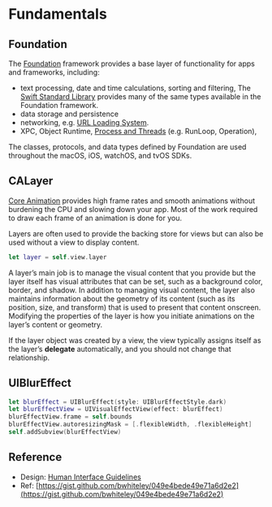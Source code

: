 # Fundamentals

## Foundation

The [Foundation](https://developer.apple.com/documentation/foundation) framework provides a base layer of functionality for apps and frameworks, including:

* text processing, date and time calculations, sorting and filtering, The [Swift Standard Library](https://developer.apple.com/documentation/swift/swift_standard_library) provides many of the same types available in the Foundation framework.
* data storage and persistence
* networking, e.g. [URL Loading System](url-loading-system.md).
* XPC, Object Runtime, [Process and Threads](operation.md) \(e.g. RunLoop,  Operation\), 

The classes, protocols, and data types defined by Foundation are used throughout the macOS, iOS, watchOS, and tvOS SDKs.

## CALayer

[Core Animation](https://developer.apple.com/documentation/quartzcore) provides high frame rates and smooth animations without burdening the CPU and slowing down your app. Most of the work required to draw each frame of an animation is done for you.

Layers are often used to provide the backing store for views but can also be used without a view to display content. 

```swift
let layer = self.view.layer
```

A layer’s main job is to manage the visual content that you provide but the layer itself has visual attributes that can be set, such as a background color, border, and shadow. In addition to managing visual content, the layer also maintains information about the geometry of its content \(such as its position, size, and transform\) that is used to present that content onscreen. Modifying the properties of the layer is how you initiate animations on the layer’s content or geometry.

If the layer object was created by a view, the view typically assigns itself as the layer’s **delegate** automatically, and you should not change that relationship.

## UIBlurEffect

```swift
let blurEffect = UIBlurEffect(style: UIBlurEffectStyle.dark)
let blurEffectView = UIVisualEffectView(effect: blurEffect)
blurEffectView.frame = self.bounds
blurEffectView.autoresizingMask = [.flexibleWidth, .flexibleHeight]
self.addSubview(blurEffectView)
```

## Reference

* Design: [Human Interface Guidelines](https://developer.apple.com/design/human-interface-guidelines/)
* Ref: [https://gist.github.com/bwhiteley/049e4bede49e71a6d2e2](https://gist.github.com/bwhiteley/049e4bede49e71a6d2e2)



